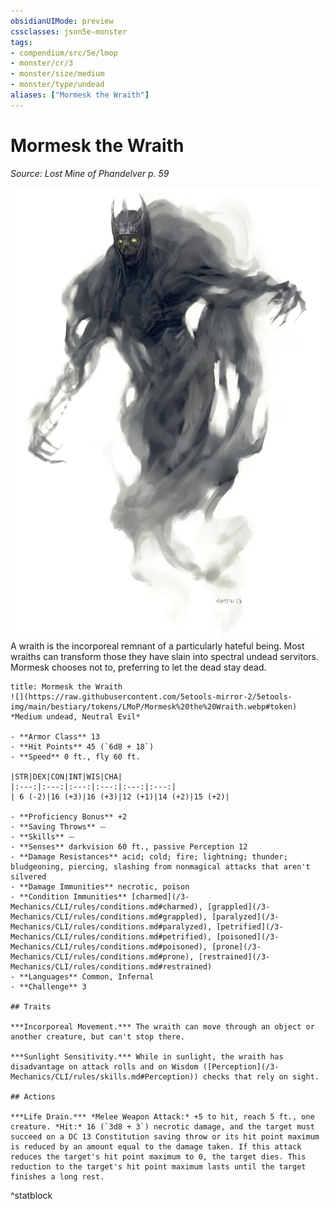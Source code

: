 ```yaml
---
obsidianUIMode: preview
cssclasses: json5e-monster
tags:
- compendium/src/5e/lmop
- monster/cr/3
- monster/size/medium
- monster/type/undead
aliases: ["Mormesk the Wraith"]
---
```

# Mormesk the Wraith
*Source: Lost Mine of Phandelver p. 59*  

![](https://raw.githubusercontent.com/5etools-mirror-2/5etools-img/main/bestiary/LMoP/Mormesk%20the%20Wraith.webp#right)  
A wraith is the incorporeal remnant of a particularly hateful being. Most wraiths can transform those they have slain into spectral undead servitors. Mormesk chooses not to, preferring to let the dead stay dead.


```ad-statblock
title: Mormesk the Wraith
![](https://raw.githubusercontent.com/5etools-mirror-2/5etools-img/main/bestiary/tokens/LMoP/Mormesk%20the%20Wraith.webp#token)
*Medium undead, Neutral Evil*

- **Armor Class** 13 
- **Hit Points** 45 (`6d8 + 18`) 
- **Speed** 0 ft., fly 60 ft.

|STR|DEX|CON|INT|WIS|CHA|
|:---:|:---:|:---:|:---:|:---:|:---:|
| 6 (-2)|16 (+3)|16 (+3)|12 (+1)|14 (+2)|15 (+2)|

- **Proficiency Bonus** +2
- **Saving Throws** ⏤
- **Skills** ⏤
- **Senses** darkvision 60 ft., passive Perception 12
- **Damage Resistances** acid; cold; fire; lightning; thunder; bludgeoning, piercing, slashing from nonmagical attacks that aren't silvered
- **Damage Immunities** necrotic, poison
- **Condition Immunities** [charmed](/3-Mechanics/CLI/rules/conditions.md#charmed), [grappled](/3-Mechanics/CLI/rules/conditions.md#grappled), [paralyzed](/3-Mechanics/CLI/rules/conditions.md#paralyzed), [petrified](/3-Mechanics/CLI/rules/conditions.md#petrified), [poisoned](/3-Mechanics/CLI/rules/conditions.md#poisoned), [prone](/3-Mechanics/CLI/rules/conditions.md#prone), [restrained](/3-Mechanics/CLI/rules/conditions.md#restrained)
- **Languages** Common, Infernal
- **Challenge** 3

## Traits

***Incorporeal Movement.*** The wraith can move through an object or another creature, but can't stop there.

***Sunlight Sensitivity.*** While in sunlight, the wraith has disadvantage on attack rolls and on Wisdom ([Perception](/3-Mechanics/CLI/rules/skills.md#Perception)) checks that rely on sight.

## Actions

***Life Drain.*** *Melee Weapon Attack:* +5 to hit, reach 5 ft., one creature. *Hit:* 16 (`3d8 + 3`) necrotic damage, and the target must succeed on a DC 13 Constitution saving throw or its hit point maximum is reduced by an amount equal to the damage taken. If this attack reduces the target's hit point maximum to 0, the target dies. This reduction to the target's hit point maximum lasts until the target finishes a long rest.
```
^statblock
